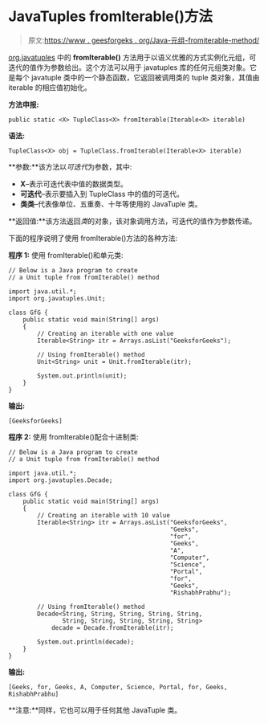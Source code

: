 # JavaTuples fromIterable()方法

> 原文:[https://www . geesforgeks . org/Java-元组-fromiterable-method/](https://www.geeksforgeeks.org/java-tuples-fromiterable-method/)

[org.javatuples](https://www.geeksforgeeks.org/javatuples-introduction/) 中的 **fromIterable()** 方法用于以语义优雅的方式实例化元组，可迭代的值作为参数给出。这个方法可以用于 javatuples 库的任何元组类对象。它是每个 javatuple 类中的一个静态函数，它返回被调用类的 tuple 类对象，其值由 iterable 的相应值初始化。

**方法申报:**

```
public static <X> TupleClass<X> fromIterable(Iterable<X> iterable)
```

**语法:**

```
TupleClass<X> obj = TupleClass.fromIterable(Iterable<X> iterable)
```

**参数:**该方法以*可迭代*为参数，其中:

*   **X**–表示可迭代表中值的数据类型。
*   **可迭代**–表示要插入到 TupleClass 中的值的可迭代。
*   **类类**–代表像单位、五重奏、十年等使用的 JavaTuple 类。

**返回值:**该方法返回*类*的对象，该对象调用方法，可迭代的值作为参数传递。

下面的程序说明了使用 fromIterable()方法的各种方法:

**程序 1:** 使用 fromIterable()和单元类:

```
// Below is a Java program to create
// a Unit tuple from fromIterable() method

import java.util.*;
import org.javatuples.Unit;

class GfG {
    public static void main(String[] args)
    {
        // Creating an iterable with one value
        Iterable<String> itr = Arrays.asList("GeeksforGeeks");

        // Using fromIterable() method
        Unit<String> unit = Unit.fromIterable(itr);

        System.out.println(unit);
    }
}
```

**输出:**

```
[GeeksforGeeks]
```

**程序 2:** 使用 fromIterable()配合十进制类:

```
// Below is a Java program to create
// a Unit tuple from fromIterable() method

import java.util.*;
import org.javatuples.Decade;

class GfG {
    public static void main(String[] args)
    {
        // Creating an iterable with 10 value
        Iterable<String> itr = Arrays.asList("GeeksforGeeks",
                                             "Geeks",
                                             "for",
                                             "Geeks",
                                             "A",
                                             "Computer",
                                             "Science",
                                             "Portal",
                                             "for",
                                             "Geeks",
                                             "RishabhPrabhu");

        // Using fromIterable() method
        Decade<String, String, String, String, String,
               String, String, String, String, String>
            decade = Decade.fromIterable(itr);

        System.out.println(decade);
    }
}
```

**输出:**

```
[Geeks, for, Geeks, A, Computer, Science, Portal, for, Geeks, RishabhPrabhu]
```

**注意:**同样，它也可以用于任何其他 JavaTuple 类。